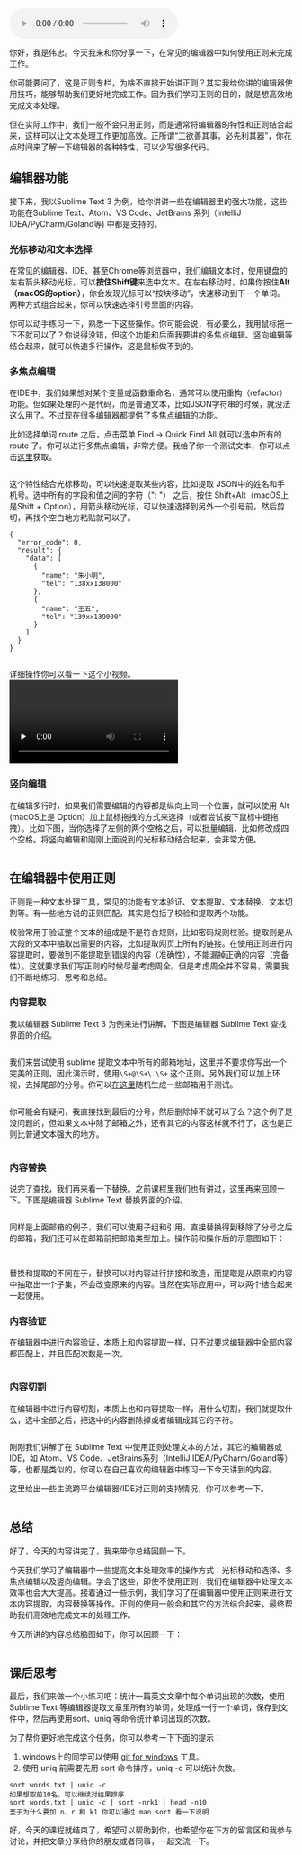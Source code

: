 <audio title="09 _ 应用2：如何在编辑器中使用正则完成工作？" src="https://static001.geekbang.org/resource/audio/cc/7c/ccfa53e01a5e49c12fb2acb840c2be7c.mp3" controls="controls"></audio> 
<p>你好，我是伟忠。今天我来和你分享一下，在常见的编辑器中如何使用正则来完成工作。</p><p>你可能要问了，这是正则专栏，为啥不直接开始讲正则？其实我给你讲的编辑器使用技巧，能够帮助我们更好地完成工作。因为我们学习正则的目的，就是想高效地完成文本处理。</p><p>但在实际工作中，我们一般不会只用正则，而是通常将编辑器的特性和正则结合起来，这样可以让文本处理工作更加高效。正所谓“工欲善其事，必先利其器”，你花点时间来了解一下编辑器的各种特性，可以少写很多代码。</p><h2>编辑器功能</h2><p>接下来，我以Sublime Text 3 为例，给你讲讲一些在编辑器里的强大功能，这些功能在Sublime Text、Atom、VS Code、JetBrains 系列（IntelliJ IDEA/PyCharm/Goland等) 中都是支持的。</p><h3>光标移动和文本选择</h3><p>在常见的编辑器、IDE、甚至Chrome等浏览器中，我们编辑文本时，使用键盘的左右箭头移动光标，可以<strong>按住Shift键</strong>来选中文本。在左右移动时，如果你按住<strong>Alt（macOS的option）</strong>，你会发现光标可以“按块移动”，快速移动到下一个单词。两种方式组合起来，你可以快速选择引号里面的内容。<br>
<img src="https://static001.geekbang.org/resource/image/f2/34/f2ca77c68ef5bf42b7f997693483f334.png" alt=""></p><p>你可以动手练习一下，熟悉一下这些操作。你可能会说，有必要么，我用鼠标拖一下不就可以了？你说得没错，但这个功能和后面我要讲的多焦点编辑、竖向编辑等结合起来，就可以快速多行操作，这是鼠标做不到的。</p><!-- [[[read_end]]] --><h3>多焦点编辑</h3><p>在IDE中，我们如果想对某个变量或函数重命名，通常可以使用重构（refactor）功能。但如果处理的不是代码，而是普通文本，比如JSON字符串的时候，就没法这么用了。不过现在很多编辑器都提供了多焦点编辑的功能。</p><p>比如选择单词 route 之后，点击菜单 Find -&gt; Quick Find All 就可以选中所有的 route 了。你可以进行多焦点编辑，非常方便。我给了你一个测试文本，你可以点击<a href="https://github.com/gin-gonic/gin/blob/5e40c1d49c21bf989e8d54dbd555086f06d4fb8a/README.md#bind-uri">这里</a>获取。</p><p><img src="https://static001.geekbang.org/resource/image/eb/23/eb19d2152d2be332125aeec2d1371f23.png" alt=""></p><p>这个特性结合光标移动，可以快速提取某些内容，比如提取 JSON中的姓名和手机号。选中所有的字段和值之间的字符（": "） 之后，按住 Shift+Alt（macOS上是Shift + Option），用箭头移动光标，可以快速选择到另外一个引号前，然后剪切，再找个空白地方粘贴就可以了。</p><pre><code>{
  &quot;error_code&quot;: 0,
  &quot;result&quot;: {
    &quot;data&quot;: [
      {
        &quot;name&quot;: &quot;朱小明&quot;,
        &quot;tel&quot;: &quot;138xx138000&quot;
      },
      {
        &quot;name&quot;: &quot;王五&quot;,
        &quot;tel&quot;: &quot;139xx139000&quot;
      }
    ]
  }
}
</code></pre><p><img src="https://static001.geekbang.org/resource/image/52/7c/520533a63bc9a1079619a25dda8c897c.png" alt=""></p><p>详细操作你可以看一下这个小视频。<br>
<video preload="none" controls=""><source src="https://media001.geekbang.org/customerTrans/7e27d07d27d407ebcc195a0e78395f55/e31f7b5-17305511c6b-0000-0000-01d-dbacd.mp4" type="video/mp4"></video></p><h3>竖向编辑</h3><p>在编辑多行时，如果我们需要编辑的内容都是纵向上同一个位置，就可以使用 Alt (macOS上是 Option）加上鼠标拖拽的方式来选择（或者尝试按下鼠标中键拖拽）。比如下图，当你选择了左侧的两个空格之后，可以批量编辑，比如修改成四个空格。将竖向编辑和刚刚上面说到的光标移动结合起来，会非常方便。</p><p><img src="https://static001.geekbang.org/resource/image/6a/ee/6a52fd04f915be6171f6fb39f4185fee.png" alt=""></p><h2>在编辑器中使用正则</h2><p>正则是一种文本处理工具，常见的功能有文本验证、文本提取、文本替换、文本切割等。有一些地方说的正则匹配，其实是包括了校验和提取两个功能。</p><p>校验常用于验证整个文本的组成是不是符合规则，比如密码规则校验。提取则是从大段的文本中抽取出需要的内容，比如提取网页上所有的链接。在使用正则进行内容提取时，要做到不能提取到错误的内容（准确性），不能漏掉正确的内容（完备性）。这就要求我们写正则的时候尽量考虑周全。但是考虑周全并不容易，需要我们不断地练习、思考和总结。</p><h3>内容提取</h3><p>我以编辑器 Sublime Text 3 为例来进行讲解，下图是编辑器 Sublime Text 查找界面的介绍。</p><p><img src="https://static001.geekbang.org/resource/image/dd/2c/dd3362f28c66b8fabb279648e872042c.png" alt=""></p><p>我们来尝试使用 sublime 提取文本中所有的邮箱地址，这里并不要求你写出一个完美的正则，因此演示时，使用<code>\S+@\S+\.\S+</code> 这个正则。另外我们可以加上环视，去掉尾部的分号。你可以<a href="http://www.zhongguosou.com/mailharddisk/mail_address_creator.aspx">在这里</a>随机生成一些邮箱用于测试。</p><p><img src="https://static001.geekbang.org/resource/image/d1/fa/d19c306e136e48cce055c56888e54bfa.png" alt=""></p><p>你可能会有疑问，我直接找到最后的分号，然后删除掉不就可以了么？这个例子是没问题的，但如果文本中除了邮箱之外，还有其它的内容这样就不行了，这也是正则比普通文本强大的地方。</p><p><img src="https://static001.geekbang.org/resource/image/a1/dc/a18de0a5516ee9e6f65744840dbdf6dc.png" alt=""></p><h3>内容替换</h3><p>说完了查找，我们再来看一下替换。之前课程里我们也有讲过，这里再来回顾一下。下图是编辑器 Sublime Text 替换界面的介绍。</p><p><img src="https://static001.geekbang.org/resource/image/fa/a6/fa097dcb7ec8c647ed6c7204e30a76a6.png" alt=""></p><p>同样是上面邮箱的例子，我们可以使用子组和引用，直接替换得到移除了分号之后的邮箱，我们还可以在邮箱前把邮箱类型加上。操作前和操作后的示意图如下：</p><p><img src="https://static001.geekbang.org/resource/image/91/8c/91cc91d71fa3deb371e8fc19d364d68c.png" alt=""></p><p><img src="https://static001.geekbang.org/resource/image/5f/18/5fdcd64731ece75da67e5f323665f018.png" alt=""></p><p>替换和提取的不同在于，替换可以对内容进行拼接和改造，而提取是从原来的内容中抽取出一个子集，不会改变原来的内容。当然在实际应用中，可以两个结合起来一起使用。</p><h3>内容验证</h3><p>在编辑器中进行内容验证，本质上和内容提取一样，只不过要求编辑器中全部内容都匹配上，并且匹配次数是一次。</p><p><img src="https://static001.geekbang.org/resource/image/bc/fc/bc4c8d5521dcff1cc39bc8e78bd819fc.png" alt=""></p><h3>内容切割</h3><p>在编辑器中进行内容切割，本质上也和内容提取一样，用什么切割，我们就提取什么，选中全部之后，把选中的内容删除掉或者编辑成其它的字符。</p><p><img src="https://static001.geekbang.org/resource/image/a8/5c/a815cb2ea9754ae41048668d82ca545c.png" alt=""></p><p>刚刚我们讲解了在 Sublime Text 中使用正则处理文本的方法，其它的编辑器或IDE，如 Atom、VS Code、JetBrains系列（IntelliJ IDEA/PyCharm/Goland等）等，也都是类似的，你可以在自己喜欢的编辑器中练习一下今天讲到的内容。</p><p>这里给出一些主流跨平台编辑器/IDE对正则的支持情况，你可以参考一下。</p><p><img src="https://static001.geekbang.org/resource/image/91/6b/91329d890437420a2eed55eef713yy6b.jpg" alt=""></p><h2>总结</h2><p>好了，今天的内容讲完了，我来带你总结回顾一下。</p><p>今天我们学习了编辑器中一些提高文本处理效率的操作方式：光标移动和选择、多焦点编辑以及竖向编辑。学会了这些，即使不使用正则，我们在编辑器中处理文本效率也会大大提高。接着通过一些示例，我们学习了在编辑器中使用正则来进行文本内容提取，内容替换等操作。正则的使用一般会和其它的方法结合起来，最终帮助我们高效地完成文本的处理工作。</p><p>今天所讲的内容总结脑图如下，你可以回顾一下：</p><p><img src="https://static001.geekbang.org/resource/image/c7/be/c75e1165db7cafd9979551777cf72ebe.png" alt=""></p><h2>课后思考</h2><p>最后，我们来做一个小练习吧：统计一篇英文文章中每个单词出现的次数，使用Sublime Text 等编辑器提取文章里所有的单词，处理成一行一个单词，保存到文件中，然后再使用sort、uniq 等命令统计单词出现的次数。</p><p>为了帮你更好地完成这个任务，你可以参考一下下面的提示：</p><ol>
<li>windows上的同学可以使用 <a href="https://gitforwindows.org/">git for windows</a> 工具。</li>
<li>使用 uniq 前需要先用 sort 命令排序，uniq -c 可以统计次数。</li>
</ol><pre><code>sort words.txt | uniq -c
如果想取前10名，可以继续对结果排序
sort words.txt | uniq -c | sort -nrk1 | head -n10
至于为什么要加 n、r 和 k1 你可以通过 man sort 看一下说明
</code></pre><p>好，今天的课程就结束了，希望可以帮助到你，也希望你在下方的留言区和我参与讨论，并把文章分享给你的朋友或者同事，一起交流一下。</p>